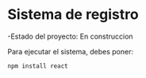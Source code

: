 <h1>Sistema de registro </h1>

-Estado del proyecto: En construccion

Para ejecutar el sistema, debes poner:

```npm install react```
